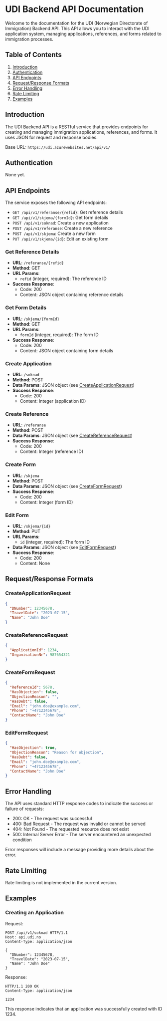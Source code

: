 # UDI Backend API Documentation

Welcome to the documentation for the UDI (Norwegian Directorate of Immigration) Backend API. This API allows you to interact with the UDI application system, managing applications, references, and forms related to immigration processes.

## Table of Contents

1. [Introduction](#introduction)
2. [Authentication](#authentication)
3. [API Endpoints](#api-endpoints)
4. [Request/Response Formats](#request-response-formats)
5. [Error Handling](#error-handling)
6. [Rate Limiting](#rate-limiting)
7. [Examples](#examples)

## Introduction

The UDI Backend API is a RESTful service that provides endpoints for creating and managing immigration applications, references, and forms. It uses JSON for request and response bodies.

Base URL: `https://udi.azurewebsites.net/api/v1/`

## Authentication
None yet.

## API Endpoints

The service exposes the following API endpoints:

- `GET /api/v1/referanse/{refid}`: Get reference details
- `GET /api/v1/skjema/{formId}`: Get form details
- `POST /api/v1/soknad`: Create a new application
- `POST /api/v1/referanse`: Create a new reference
- `POST /api/v1/skjema`: Create a new form
- `PUT /api/v1/skjema/{id}`: Edit an existing form


### Get Reference Details

- **URL**: `/referanse/{refid}`
- **Method**: GET
- **URL Params**: 
  - `refid` (integer, required): The reference ID
- **Success Response**: 
  - Code: 200
  - Content: JSON object containing reference details

### Get Form Details

- **URL**: `/skjema/{formId}`
- **Method**: GET
- **URL Params**:
  - `formId` (integer, required): The form ID
- **Success Response**:
  - Code: 200
  - Content: JSON object containing form details

### Create Application

- **URL**: `/soknad`
- **Method**: POST
- **Data Params**: JSON object (see [CreateApplicationRequest](#createapplicationrequest))
- **Success Response**:
  - Code: 200
  - Content: Integer (application ID)

### Create Reference

- **URL**: `/referanse`
- **Method**: POST
- **Data Params**: JSON object (see [CreateReferenceRequest](#createreferencerequest))
- **Success Response**:
  - Code: 200
  - Content: Integer (reference ID)

### Create Form

- **URL**: `/skjema`
- **Method**: POST
- **Data Params**: JSON object (see [CreateFormRequest](#createformrequest))
- **Success Response**:
  - Code: 200
  - Content: Integer (form ID)

### Edit Form

- **URL**: `/skjema/{id}`
- **Method**: PUT
- **URL Params**:
  - `id` (integer, required): The form ID
- **Data Params**: JSON object (see [EditFormRequest](#editformrequest))
- **Success Response**:
  - Code: 200
  - Content: None

## Request/Response Formats

### CreateApplicationRequest

```json
{
  "DNumber": 12345678,
  "TravelDate": "2023-07-15",
  "Name": "John Doe"
}
```

### CreateReferenceRequest

```json
{
  "ApplicationId": 1234,
  "OrganisationNr": 987654321
}
```

### CreateFormRequest

```json
{
  "ReferenceId": 5678,
  "HasObjection": false,
  "ObjectionReason": "",
  "HasDebt": false,
  "Email": "john.doe@example.com",
  "Phone": "+4712345678",
  "ContactName": "John Doe"
}
```

### EditFormRequest

```json
{
  "HasObjection": true,
  "ObjectionReason": "Reason for objection",
  "HasDebt": false,
  "Email": "john.doe@example.com",
  "Phone": "+4712345678",
  "ContactName": "John Doe"
}
```

## Error Handling

The API uses standard HTTP response codes to indicate the success or failure of requests:

- 200: OK - The request was successful
- 400: Bad Request - The request was invalid or cannot be served
- 404: Not Found - The requested resource does not exist
- 500: Internal Server Error - The server encountered an unexpected condition

Error responses will include a message providing more details about the error.

## Rate Limiting

Rate limiting is not implemented in the current version.

## Examples

### Creating an Application

Request:
```http
POST /api/v1/soknad HTTP/1.1
Host: api.udi.no
Content-Type: application/json

{
  "DNumber": 12345678,
  "TravelDate": "2023-07-15",
  "Name": "John Doe"
}
```

Response:
```http
HTTP/1.1 200 OK
Content-Type: application/json

1234
```

This response indicates that an application was successfully created with ID 1234.

